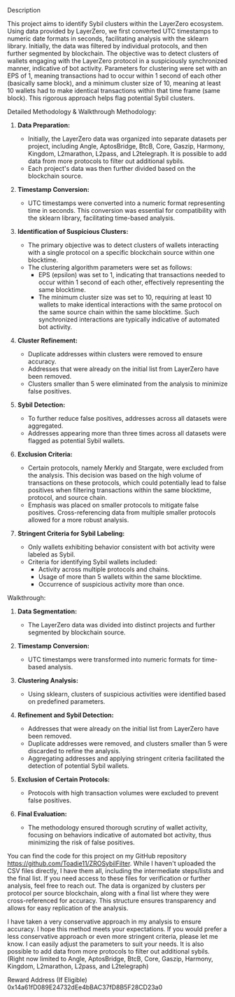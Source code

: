 Description

This project aims to identify Sybil clusters within the LayerZero ecosystem. Using data provided by LayerZero, we first converted UTC timestamps to numeric date formats in seconds, facilitating analysis with the sklearn library. Initially, the data was filtered by individual protocols, and then further segmented by blockchain. The objective was to detect clusters of wallets engaging with the LayerZero protocol in a suspiciously synchronized manner, indicative of bot activity. Parameters for clustering were set with an EPS of 1, meaning transactions had to occur within 1 second of each other (basically same block), and a minimum cluster size of 10, meaning at least 10 wallets had to make identical transactions within that time frame (same block). This rigorous approach helps flag potential Sybil clusters.


Detailed Methodology & Walkthrough
Methodology:

1. **Data Preparation:**
   - Initially, the LayerZero data was organized into separate datasets per project, including Angle, AptosBridge, BtcB, Core, Gaszip, Harmony, Kingdom, L2marathon, L2pass, and L2telegraph. It is possible to add data from more protocols to filter out additional sybils.
   - Each project's data was then further divided based on the blockchain source.

2. **Timestamp Conversion:**
   - UTC timestamps were converted into a numeric format representing time in seconds. This conversion was essential for compatibility with the sklearn library, facilitating time-based analysis.

3. **Identification of Suspicious Clusters:**
   - The primary objective was to detect clusters of wallets interacting with a single protocol on a specific blockchain source within one blocktime.
   - The clustering algorithm parameters were set as follows:
     - EPS (epsilon) was set to 1, indicating that transactions needed to occur within 1 second of each other, effectively representing the same blocktime.
     - The minimum cluster size was set to 10, requiring at least 10 wallets to make identical interactions with the same protocol on the same source chain within the same blocktime. Such synchronized interactions are typically indicative of automated bot activity.

4. **Cluster Refinement:**
   - Duplicate addresses within clusters were removed to ensure accuracy.
   - Addresses that were already on the initial list from LayerZero have been removed.
   - Clusters smaller than 5 were eliminated from the analysis to minimize false positives.

5. **Sybil Detection:**
   - To further reduce false positives, addresses across all datasets were aggregated.
   - Addresses appearing more than three times across all datasets were flagged as potential Sybil wallets.

6. **Exclusion Criteria:**
   - Certain protocols, namely Merkly and Stargate, were excluded from the analysis. This decision was based on the high volume of transactions on these protocols, which could potentially lead to false positives when filtering transactions within the same blocktime, protocol, and source chain.
   - Emphasis was placed on smaller protocols to mitigate false positives. Cross-referencing data from multiple smaller protocols allowed for a more robust analysis.

7. **Stringent Criteria for Sybil Labeling:**
   - Only wallets exhibiting behavior consistent with bot activity were labeled as Sybil.
   - Criteria for identifying Sybil wallets included:
     - Activity across multiple protocols and chains.
     - Usage of more than 5 wallets within the same blocktime.
     - Occurrence of suspicious activity more than once.

Walkthrough:

1. **Data Segmentation:** 
   - The LayerZero data was divided into distinct projects and further segmented by blockchain source.

2. **Timestamp Conversion:**
   - UTC timestamps were transformed into numeric formats for time-based analysis.

3. **Clustering Analysis:**
   - Using sklearn, clusters of suspicious activities were identified based on predefined parameters.

4. **Refinement and Sybil Detection:**
   - Addresses that were already on the initial list from LayerZero have been removed.
   - Duplicate addresses were removed, and clusters smaller than 5 were discarded to refine the analysis.
   - Aggregating addresses and applying stringent criteria facilitated the detection of potential Sybil wallets.

6. **Exclusion of Certain Protocols:**
   - Protocols with high transaction volumes were excluded to prevent false positives.

7. **Final Evaluation:**
   - The methodology ensured thorough scrutiny of wallet activity, focusing on behaviors indicative of automated bot activity, thus minimizing the risk of false positives.

You can find the code for this project on my GitHub repository https://github.com/Toadie11/ZROSybilFilter. While I haven't uploaded the CSV files directly, I have them all, including the intermediate steps/lists and the final list. If you need access to these files for verification or further analysis, feel free to reach out. The data is organized by clusters per protocol per source blockchain, along with a final list where they were cross-referenced for accuracy. This structure ensures transparency and allows for easy replication of the analysis.

I have taken a very conservative approach in my analysis to ensure accuracy. I hope this method meets your expectations. If you would prefer a less conservative approach or even more stringent criteria, please let me know. I can easily adjust the parameters to suit your needs. It is also possible to add data from more protocols to filter out additional sybils. (Right now limited to Angle, AptosBridge, BtcB, Core, Gaszip, Harmony, Kingdom, L2marathon, L2pass, and L2telegraph)

Reward Address (If Eligible)
0x14a61fD089E24732dEe4bBAC37fD8B5F28CD23a0

